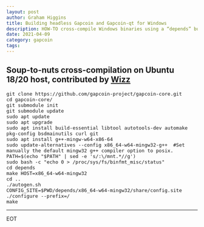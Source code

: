 ```yaml
---
layout: post
author: Graham Higgins
title: Building headless Gapcoin and Gapcoin-qt for Windows
description: HOW-TO cross-compile Windows binaries using a “depends” build
date: 2021-04-09
category: gapcoin
tags:
---
```



## Soup-to-nuts cross-compilation on Ubuntu 18/20 host, contributed by [Wizz](https://bitcointalk.org/index.php?topic=822498.msg56742732#msg56742732)


<pre><code style="font-size:90%" class="bash">git clone https://github.com/gapcoin-project/gapcoin-core.git
cd gapcoin-core/
git submodule init
git submodule update
sudo apt update
sudo apt upgrade
sudo apt install build-essential libtool autotools-dev automake pkg-config bsdmainutils curl git
sudo apt install g++-mingw-w64-x86-64
sudo update-alternatives --config x86_64-w64-mingw32-g++  #Set manually the default mingw32 g++ compiler option to posix.
PATH=$(echo "$PATH" | sed -e 's/:\/mnt.*//g')
sudo bash -c "echo 0 > /proc/sys/fs/binfmt_misc/status"
cd depends
make HOST=x86_64-w64-mingw32
cd ..
./autogen.sh
CONFIG_SITE=$PWD/depends/x86_64-w64-mingw32/share/config.site ./configure --prefix=/
make
</code></pre>

---

EOT